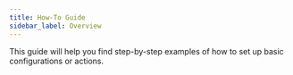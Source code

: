 ```yaml
---
title: How-To Guide
sidebar_label: Overview
---
```


This guide will help you find step-by-step examples of how to set up basic configurations or actions.
